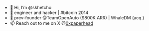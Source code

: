 - 👋 Hi, I’m @skhetcho
- 👀 engineer and hacker | #bitcoin 2014
- 🌱 prev-founder @TeamOpenAuto ($800K ARR) | WhaleDM (acq.)
- 📫 Reach out to me on X @[0xpaperhead](https://x.com/0xpaperhead)

<!---
skhetcho/skhetcho is a ✨ special ✨ repository because its `README.md` (this file) appears on your GitHub profile.
You can click the Preview link to take a look at your changes.
--->
